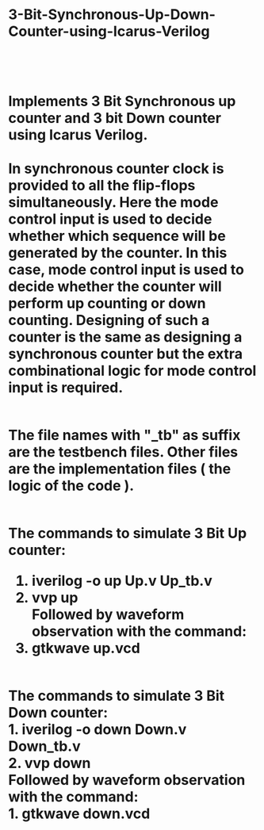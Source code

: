 <h1> 3-Bit-Synchronous-Up-Down-Counter-using-Icarus-Verilog<h1><br/>
  <br/>
Implements 3 Bit Synchronous up counter and 3 bit Down counter using Icarus Verilog.<br/>
<br/>
In synchronous counter clock is provided to all the flip-flops simultaneously.
Here the mode control input is used to decide whether which sequence will be generated by the counter.
In this case, mode control input is used to decide whether the counter will perform up counting or down counting.
Designing of such a counter is the same as designing a synchronous counter but the extra combinational logic for mode control input is required.<br/>
  <br/>

The file names with "_tb" as suffix are the testbench files.
Other files are the implementation files ( the logic of the code ).<br/>
  <br/>


The commands to simulate 3 Bit Up counter:<br/>
1. iverilog -o up Up.v Up_tb.v<br/>
2. vvp up<br/>
Followed by waveform observation with the command:<br/>
1. gtkwave up.vcd<br/>
<br/>
The commands to simulate 3 Bit Down counter:<br/>
1. iverilog -o down Down.v Down_tb.v<br/>
2. vvp down<br/>
Followed by waveform observation with the command:<br/>
1. gtkwave down.vcd<br/>
